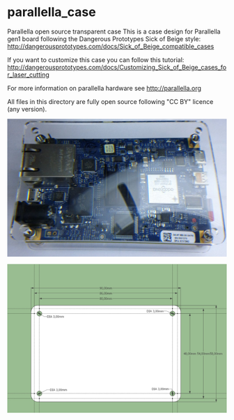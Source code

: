 parallella_case
===============

Parallella open source transparent case
This is a case design for Parallella gen1 board following the Dangerous Prototypes Sick of Beige style: http://dangerousprototypes.com/docs/Sick_of_Beige_compatible_cases

If you want to customize this case you can follow this tutorial:
http://dangerousprototypes.com/docs/Customizing_Sick_of_Beige_cases_for_laser_cutting

For more information on parallella hardware see http://parallella.org

All files in this directory are fully open source following "CC BY" licence (any version).

![Parallella and SOB case](Parallella_and_SOB_case.jpg)

![Parallella SOB case dimension](parallella_gen1_SOB_case_dimensions.jpg)
